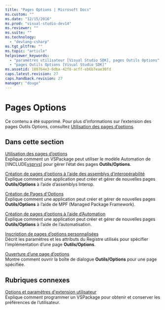```yaml
---
title: "Pages Options | Microsoft Docs"
ms.custom: ""
ms.date: "12/15/2016"
ms.prod: "visual-studio-dev14"
ms.reviewer: ""
ms.suite: ""
ms.technology: 
  - "devlang-csharp"
ms.tgt_pltfrm: ""
ms.topic: "article"
helpviewer_keywords: 
  - "paramètres utilisateur [Visual Studio SDK], pages Outils Options"
  - "pages Outils Options [Visual Studio SDK]"
ms.assetid: 180764e3-0dba-42f0-acff-eb6b7eae30fd
caps.latest.revision: 27
caps.handback.revision: 27
manager: "douge"
---
```

# Pages Options
Ce contenu a été supprimé. Pour plus d’informations sur l’extension des pages Outils Options, consultez [Utilisation des pages d’options](../misc/using-options-pages.md).  
  
## Dans cette section  
 [Utilisation des pages d’options](../misc/using-options-pages.md)  
 Explique comment un VSPackage peut utiliser le modèle Automation de [!INCLUDE[vsprvs](../code-quality/includes/vsprvs_md.md)] pour gérer l’état des pages **Outils\/Options**.  
  
 [Création de pages d’options à l’aide des assemblys d’interopérabilité](/visual-cpp/misc/creating-options-pages-by-using-interop-assemblies)  
 Explique comment une application peut créer et gérer de nouvelles pages **Outils\/Options** à l’aide d’assemblys Interop.  
  
 [Création de Pages d'Options](../extensibility/internals/creating-options-pages.md)  
 Explique comment une application peut créer et gérer de nouvelles pages **Outils\/Options** à l’aide de MPF \(Managed Package Framework\).  
  
 [Création de pages d’options à l’aide d’Automation](../misc/creating-options-pages-by-using-automation.md)  
 Explique comment une application peut créer et gérer de nouvelles pages **Outils\/Options** à l’aide de l’automatisation.  
  
 [Inscription de pages d’options personnalisées](../misc/registering-custom-options-pages.md)  
 Décrit les paramètres et les attributs du Registre utilisés pour spécifier l’implémentation d’une page **Outils\/Options**.  
  
 [Ouverture d’une page d’options](../misc/opening-an-options-page.md)  
 Montre comment ouvrir la boîte de dialogue **Outils\/Options** pour une page spécifiée.  
  
## Rubriques connexes  
 [Options et paramètres d'extension utilisateur](../extensibility/extending-user-settings-and-options.md)  
 Explique comment programmer un VSPackage pour obtenir et conserver les préférences de l’utilisateur.